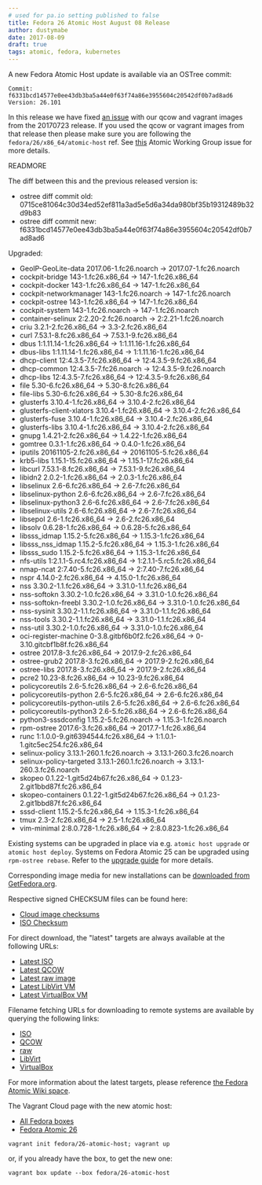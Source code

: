```yaml
---
# used for pa.io setting published to false
title: Fedora 26 Atomic Host August 08 Release
author: dustymabe
date: 2017-08-09
draft: true
tags: atomic, fedora, kubernetes
---
```


A new Fedora Atomic Host update is available via an OSTree commit:

```
Commit: f6331bcd14577e0ee43db3ba5a44e0f63f74a86e3955604c20542df0b7ad8ad6
Version: 26.101
```

In this release we have fixed [an issue](https://pagure.io/atomic-wg/issue/307)
with our qcow and vagrant images from the 20170723 release. If you used the qcow 
or vagrant images from that release then please make sure you are
following the `fedora/26/x86_64/atomic-host` ref. See [this](https://pagure.io/atomic-wg/issue/307)
Atomic Working Group issue for more details.

READMORE

The diff between this and the previous released version is:

* ostree diff commit old: 0715ce81064c30d34ed52ef811a3ad5e5d6a34da980bf35b19312489b32d9b83
* ostree diff commit new: f6331bcd14577e0ee43db3ba5a44e0f63f74a86e3955604c20542df0b7ad8ad6

Upgraded:

* GeoIP-GeoLite-data 2017.06-1.fc26.noarch -> 2017.07-1.fc26.noarch
* cockpit-bridge 143-1.fc26.x86_64 -> 147-1.fc26.x86_64
* cockpit-docker 143-1.fc26.x86_64 -> 147-1.fc26.x86_64
* cockpit-networkmanager 143-1.fc26.noarch -> 147-1.fc26.noarch
* cockpit-ostree 143-1.fc26.x86_64 -> 147-1.fc26.x86_64
* cockpit-system 143-1.fc26.noarch -> 147-1.fc26.noarch
* container-selinux 2:2.20-2.fc26.noarch -> 2:2.21-1.fc26.noarch
* criu 3.2.1-2.fc26.x86_64 -> 3.3-2.fc26.x86_64
* curl 7.53.1-8.fc26.x86_64 -> 7.53.1-9.fc26.x86_64
* dbus 1:1.11.14-1.fc26.x86_64 -> 1:1.11.16-1.fc26.x86_64
* dbus-libs 1:1.11.14-1.fc26.x86_64 -> 1:1.11.16-1.fc26.x86_64
* dhcp-client 12:4.3.5-7.fc26.x86_64 -> 12:4.3.5-9.fc26.x86_64
* dhcp-common 12:4.3.5-7.fc26.noarch -> 12:4.3.5-9.fc26.noarch
* dhcp-libs 12:4.3.5-7.fc26.x86_64 -> 12:4.3.5-9.fc26.x86_64
* file 5.30-6.fc26.x86_64 -> 5.30-8.fc26.x86_64
* file-libs 5.30-6.fc26.x86_64 -> 5.30-8.fc26.x86_64
* glusterfs 3.10.4-1.fc26.x86_64 -> 3.10.4-2.fc26.x86_64
* glusterfs-client-xlators 3.10.4-1.fc26.x86_64 -> 3.10.4-2.fc26.x86_64
* glusterfs-fuse 3.10.4-1.fc26.x86_64 -> 3.10.4-2.fc26.x86_64
* glusterfs-libs 3.10.4-1.fc26.x86_64 -> 3.10.4-2.fc26.x86_64
* gnupg 1.4.21-2.fc26.x86_64 -> 1.4.22-1.fc26.x86_64
* gomtree 0.3.1-1.fc26.x86_64 -> 0.4.0-1.fc26.x86_64
* iputils 20161105-2.fc26.x86_64 -> 20161105-5.fc26.x86_64
* krb5-libs 1.15.1-15.fc26.x86_64 -> 1.15.1-17.fc26.x86_64
* libcurl 7.53.1-8.fc26.x86_64 -> 7.53.1-9.fc26.x86_64
* libidn2 2.0.2-1.fc26.x86_64 -> 2.0.3-1.fc26.x86_64
* libselinux 2.6-6.fc26.x86_64 -> 2.6-7.fc26.x86_64
* libselinux-python 2.6-6.fc26.x86_64 -> 2.6-7.fc26.x86_64
* libselinux-python3 2.6-6.fc26.x86_64 -> 2.6-7.fc26.x86_64
* libselinux-utils 2.6-6.fc26.x86_64 -> 2.6-7.fc26.x86_64
* libsepol 2.6-1.fc26.x86_64 -> 2.6-2.fc26.x86_64
* libsolv 0.6.28-1.fc26.x86_64 -> 0.6.28-5.fc26.x86_64
* libsss_idmap 1.15.2-5.fc26.x86_64 -> 1.15.3-1.fc26.x86_64
* libsss_nss_idmap 1.15.2-5.fc26.x86_64 -> 1.15.3-1.fc26.x86_64
* libsss_sudo 1.15.2-5.fc26.x86_64 -> 1.15.3-1.fc26.x86_64
* nfs-utils 1:2.1.1-5.rc4.fc26.x86_64 -> 1:2.1.1-5.rc5.fc26.x86_64
* nmap-ncat 2:7.40-5.fc26.x86_64 -> 2:7.40-7.fc26.x86_64
* nspr 4.14.0-2.fc26.x86_64 -> 4.15.0-1.fc26.x86_64
* nss 3.30.2-1.1.fc26.x86_64 -> 3.31.0-1.1.fc26.x86_64
* nss-softokn 3.30.2-1.0.fc26.x86_64 -> 3.31.0-1.0.fc26.x86_64
* nss-softokn-freebl 3.30.2-1.0.fc26.x86_64 -> 3.31.0-1.0.fc26.x86_64
* nss-sysinit 3.30.2-1.1.fc26.x86_64 -> 3.31.0-1.1.fc26.x86_64
* nss-tools 3.30.2-1.1.fc26.x86_64 -> 3.31.0-1.1.fc26.x86_64
* nss-util 3.30.2-1.0.fc26.x86_64 -> 3.31.0-1.0.fc26.x86_64
* oci-register-machine 0-3.8.gitbf6b0f2.fc26.x86_64 -> 0-3.10.gitcbf1b8f.fc26.x86_64
* ostree 2017.8-3.fc26.x86_64 -> 2017.9-2.fc26.x86_64
* ostree-grub2 2017.8-3.fc26.x86_64 -> 2017.9-2.fc26.x86_64
* ostree-libs 2017.8-3.fc26.x86_64 -> 2017.9-2.fc26.x86_64
* pcre2 10.23-8.fc26.x86_64 -> 10.23-9.fc26.x86_64
* policycoreutils 2.6-5.fc26.x86_64 -> 2.6-6.fc26.x86_64
* policycoreutils-python 2.6-5.fc26.x86_64 -> 2.6-6.fc26.x86_64
* policycoreutils-python-utils 2.6-5.fc26.x86_64 -> 2.6-6.fc26.x86_64
* policycoreutils-python3 2.6-5.fc26.x86_64 -> 2.6-6.fc26.x86_64
* python3-sssdconfig 1.15.2-5.fc26.noarch -> 1.15.3-1.fc26.noarch
* rpm-ostree 2017.6-3.fc26.x86_64 -> 2017.7-1.fc26.x86_64
* runc 1:1.0.0-9.git6394544.fc26.x86_64 -> 1:1.0.1-1.gitc5ec254.fc26.x86_64
* selinux-policy 3.13.1-260.1.fc26.noarch -> 3.13.1-260.3.fc26.noarch
* selinux-policy-targeted 3.13.1-260.1.fc26.noarch -> 3.13.1-260.3.fc26.noarch
* skopeo 0.1.22-1.git5d24b67.fc26.x86_64 -> 0.1.23-2.git1bbd87f.fc26.x86_64
* skopeo-containers 0.1.22-1.git5d24b67.fc26.x86_64 -> 0.1.23-2.git1bbd87f.fc26.x86_64
* sssd-client 1.15.2-5.fc26.x86_64 -> 1.15.3-1.fc26.x86_64
* tmux 2.3-2.fc26.x86_64 -> 2.5-1.fc26.x86_64
* vim-minimal 2:8.0.728-1.fc26.x86_64 -> 2:8.0.823-1.fc26.x86_64

Existing systems can be upgraded in place via e.g. `atomic host upgrade` or
`atomic host deploy`.  Systems on Fedora Atomic 25 can be upgraded using `rpm-ostree rebase`.
Refer to the [upgrade guide](http://www.projectatomic.io/blog/2017/08/fedora-atomic-25-to-26-upgrade/)
for more details.

Corresponding image media for new installations can be 
[downloaded from GetFedora.org](https://getfedora.org/en/atomic/download/).

Respective signed CHECKSUM files can be found here:

* [Cloud image checksums](https://alt.fedoraproject.org/pub/alt/atomic/stable/Fedora-Atomic-26-20170807.0/CloudImages/x86_64/images/Fedora-CloudImages-26-20170807.0-x86_64-CHECKSUM)
* [ISO Checksum](https://alt.fedoraproject.org/pub/alt/atomic/stable/Fedora-Atomic-26-20170807.0/Atomic/x86_64/iso/Fedora-Atomic-26-20170807.0-x86_64-CHECKSUM)

For direct download, the "latest" targets are always available at the following URLs:

* [Latest ISO](https://getfedora.org/atomic_iso_latest)
* [Latest QCOW](https://getfedora.org/atomic_qcow2_latest)
* [Latest raw image](https://getfedora.org/atomic_raw_latest)
* [Latest LibVirt VM](https://getfedora.org/atomic_vagrant_libvirt_latest)
* [Latest VirtualBox VM](https://getfedora.org/atomic_vagrant_virtualbox_latest)

Filename fetching URLs for downloading to remote systems are available by querying the following links:

* [ISO](https://getfedora.org/atomic_iso_latest_filename)
* [QCOW](https://getfedora.org/atomic_qcow2_latest_filename)
* [raw](https://getfedora.org/atomic_raw_latest_filename)
* [LibVirt](https://getfedora.org/atomic_vagrant_libvirt_latest_filename)
* [VirtualBox](https://getfedora.org/atomic_vagrant_virtualbox_latest_filename)

For more information about the latest targets, please reference [the Fedora
Atomic Wiki space](https://fedoraproject.org/wiki/Atomic_WG#Fedora_Atomic_Image_Download_Links).

The Vagrant Cloud page with the new atomic host:

* [All Fedora boxes](https://app.vagrantup.com/fedora/)
* [Fedora Atomic 26](https://app.vagrantup.com/fedora/boxes/26-atomic-host/versions/26.20170807.0)


```
vagrant init fedora/26-atomic-host; vagrant up
```

or, if you already have the box, to get the new one:

```
vagrant box update --box fedora/26-atomic-host
```
